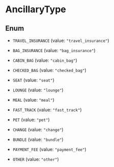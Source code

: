 

# AncillaryType

## Enum


* `TRAVEL_INSURANCE` (value: `"travel_insurance"`)

* `BAG_INSURANCE` (value: `"bag_insurance"`)

* `CABIN_BAG` (value: `"cabin_bag"`)

* `CHECKED_BAG` (value: `"checked_bag"`)

* `SEAT` (value: `"seat"`)

* `LOUNGE` (value: `"lounge"`)

* `MEAL` (value: `"meal"`)

* `FAST_TRACK` (value: `"fast_track"`)

* `PET` (value: `"pet"`)

* `CHANGE` (value: `"change"`)

* `BUNDLE` (value: `"bundle"`)

* `PAYMENT_FEE` (value: `"payment_fee"`)

* `OTHER` (value: `"other"`)



